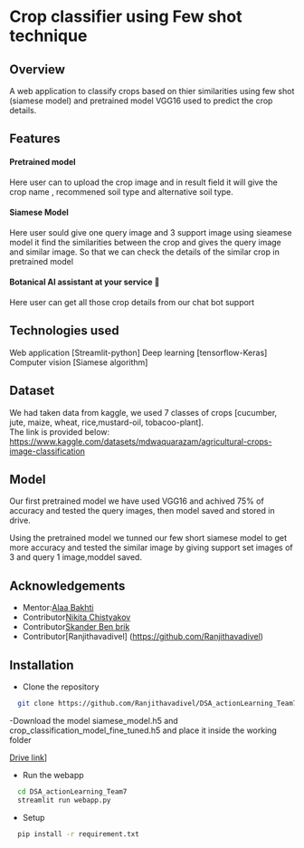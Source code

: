
# Crop classifier using Few shot technique
## Overview
A web application to classify crops based on thier similarities using few shot (siamese model) and pretrained model VGG16 used to predict the crop details.

## Features
#### Pretrained model
Here user can to upload the crop image and in result field it will give the crop name , recommened soil type and alternative soil type.
#### Siamese Model
Here user sould give one query image and 3 support image using sieamese model it find the similarities between the crop and gives the query image and similar image. So that we can check the details of the similar crop in pretrained model
#### Botanical AI assistant at your service 💬
Here user can get all those crop details from our chat bot support

## Technologies used

Web application [Streamlit-python]
Deep learning [tensorflow-Keras]
Computer vision [Siamese algorithm]

## Dataset 

We had taken data from kaggle, we used 7 classes of crops [cucumber, jute, maize, wheat, rice,mustard-oil, tobacoo-plant].    
The link is provided below:  https://www.kaggle.com/datasets/mdwaquarazam/agricultural-crops-image-classification 
 

## Model

Our first pretrained model we have used VGG16 and achived 75% of accuracy and tested the query images, then model saved and stored in drive.

Using the pretrained model we tunned our few short siamese model to get more accuracy and tested the similar image by giving support set images of 3 and query 1 image,moddel saved.






## Acknowledgements

 - Mentor:[Alaa Bakhti](https://github.com/bachtn)
 - Contributor[Nikita Chistyakov](https://github.com/nikita-chistyakov)
 - Contributor[Skander Ben brik](https://github.com/Skander79)
 - Contributor[Ranjithavadivel] (https://github.com/Ranjithavadivel)



## Installation

- Clone the repository

```bash
  git clone https://github.com/Ranjithavadivel/DSA_actionLearning_Team7.git

```

-Download the model siamese_model.h5 and crop_classification_model_fine_tuned.h5 and place it inside the working folder 

[Drive link](https://drive.google.com/drive/folders/1SsqNUJ0blVwc3D76WwnOFH7pth5ydeJI?usp=sharing)]

- Run the webapp 

```bash
  cd DSA_actionLearning_Team7
  streamlit run webapp.py
```

- Setup 

```bash
  pip install -r requirement.txt
```
    
